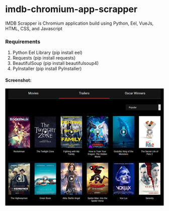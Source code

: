 # imdb-chromium-app-scrapper
IMDB Scrapper is Chromium application build using Python, Eel, VueJs, HTML, CSS, and Javascript
### Requirements
1. Python Eel Library (pip install eel)
2. Requests (pip install requests)
3. BeautifulSoup (pip install beautifulsoup4)
4. PyInstaller (pip install PyInstaller)

#### Screenshot:

![alt text](https://raw.githubusercontent.com/umar13893/imdb-chromium-app-scrapper/master/screenshot.png "IMDB Scrapper API")